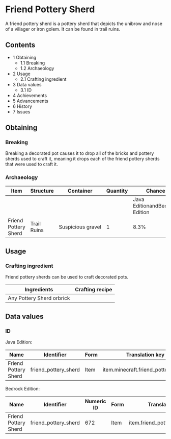 # Friend Pottery Sherd
A friend pottery sherd is a pottery sherd that depicts the unibrow and nose of a villager or iron golem. It can be found in trail ruins.

## Contents
- 1 Obtaining
	- 1.1 Breaking
	- 1.2 Archaeology
- 2 Usage
	- 2.1 Crafting ingredient
- 3 Data values
	- 3.1 ID
- 4 Achievements
- 5 Advancements
- 6 History
- 7 Issues

## Obtaining
### Breaking
Breaking a decorated pot causes it to drop all of the bricks and pottery sherds used to craft it, meaning it drops each of the friend pottery sherds that were used to craft it.

### Archaeology
| Item                 | Structure   | Container         | Quantity | Chance                         |
|----------------------|-------------|-------------------|----------|--------------------------------|
|                      |             |                   |          | Java EditionandBedrock Edition |
| Friend Pottery Sherd | Trail Ruins | Suspicious gravel | 1        | 8.3%                           |

## Usage
### Crafting ingredient
Friend pottery sherds can be used to craft decorated pots.

| Ingredients               | Crafting recipe |
|---------------------------|-----------------|
| Any Pottery Sherd orbrick |                 |

## Data values
### ID
Java Edition:

| Name                 | Identifier           | Form | Translation key                     |
|----------------------|----------------------|------|-------------------------------------|
| Friend Pottery Sherd | friend_pottery_sherd | Item | item.minecraft.friend_pottery_sherd |

Bedrock Edition:

| Name                 | Identifier           | Numeric ID | Form | Translation key                |
|----------------------|----------------------|------------|------|--------------------------------|
| Friend Pottery Sherd | friend_pottery_sherd | 672        | Item | item.friend_pottery_sherd.name |

